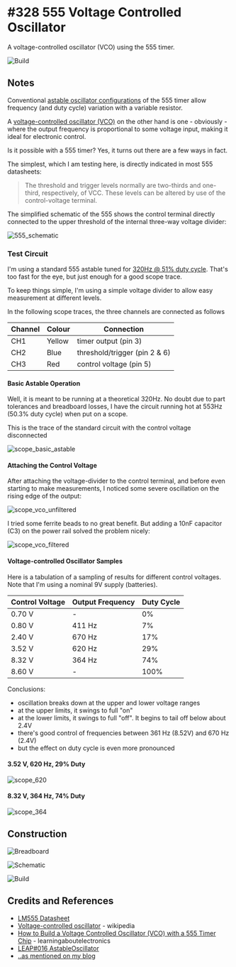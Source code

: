 # #328 555 Voltage Controlled Oscillator

A voltage-controlled oscillator (VCO) using the 555 timer.

![Build](./assets/VoltageControlledOscillator_build.jpg?raw=true)

## Notes

Conventional [astable oscillator configurations](../AstableOscillator) of the 555 timer allow frequency (and duty cycle)
variation with a variable resistor.

A [voltage-controlled oscillator (VCO)](https://en.wikipedia.org/wiki/Voltage-controlled_oscillator) on the other hand is one - obviously -
where the output frequency is proportional to some voltage input, making it ideal for electronic control.

Is it possible with a 555 timer? Yes, it turns out there are a few ways in fact.

The simplest, which I am testing here, is directly indicated in most 555 datasheets:

> The threshold and trigger levels normally are two-thirds and one-third, respectively, of VCC. These levels can be altered by use of the control-voltage  terminal.

The simplified schematic of the 555 shows the control terminal directly connected to the upper threshold of the internal three-way voltage divider:

![555_schematic](./assets/555_schematic.png?raw=true)

### Test Circuit

I'm using a standard 555 astable tuned for [320Hz @ 51% duty cycle](https://visual555.tardate.com/?mode=astable&r1=1&r2=22&c=0.1).
That's too fast for the eye, but just enough for a good scope trace.

To keep things simple, I'm using a simple voltage divider to allow easy measurement at different levels.

In the following scope traces, the three channels are connected as follows

| Channel | Colour | Connection                    |
|---------|--------|-------------------------------|
| CH1     | Yellow | timer output (pin 3)          |
| CH2     | Blue   | threshold/trigger (pin 2 & 6) |
| CH3     | Red    | control voltage (pin 5)       |

#### Basic Astable Operation

Well, it is meant to be running at a theoretical 320Hz. No doubt due to part tolerances and breadboard losses,
I have the circuit running hot at 553Hz (50.3% duty cycle) when put on a scope.

This is the trace of the standard circuit with the control voltage disconnected

![scope_basic_astable](./assets/scope_basic_astable.gif?raw=true)

#### Attaching the Control Voltage

After attaching the voltage-divider to the control terminal, and before even starting to make measurements,
I noticed some severe oscillation on the rising edge of the output:

![scope_vco_unfiltered](./assets/scope_vco_unfiltered.gif?raw=true)

I tried some ferrite beads to no great benefit. But adding a 10nF capacitor (C3) on the power rail solved the problem nicely:

![scope_vco_filtered](./assets/scope_vco_filtered.gif?raw=true)

#### Voltage-controlled Oscillator Samples

Here is a tabulation of a sampling of results for different control voltages.
Note that I'm using a nominal 9V supply (batteries).

| Control Voltage | Output Frequency | Duty Cycle |
|-----------------|------------------|------------|
| 0.70 V          |      -           |    0%      |
| 0.80 V          |      411 Hz      |    7%      |
| 2.40 V          |      670 Hz      |   17%      |
| 3.52 V          |      620 Hz      |   29%      |
| 8.32 V          |      364 Hz      |   74%      |
| 8.60 V          |       -          |  100%      |

Conclusions:

* oscillation breaks down at the upper and lower voltage ranges
* at the upper limits, it swings to full "on"
* at the lower limits, it swings to full "off". It begins to tail off below about 2.4V
* there's good control of frequencies between 361 Hz (8.52V) and 670 Hz (2.4V)
* but the effect on duty cycle is even more pronounced

#### 3.52 V, 620 Hz, 29% Duty

![scope_620](./assets/scope_620.gif?raw=true)

#### 8.32 V, 364 Hz, 74% Duty

![scope_364](./assets/scope_364.gif?raw=true)

## Construction

![Breadboard](./assets/VoltageControlledOscillator_bb.jpg?raw=true)

![Schematic](./assets/VoltageControlledOscillator_schematic.jpg?raw=true)

![Build](./assets/VoltageControlledOscillator_build.jpg?raw=true)

## Credits and References

* [LM555 Datasheet](https://www.futurlec.com/Linear/LM555CN.shtml)
* [Voltage-controlled oscillator](https://en.wikipedia.org/wiki/Voltage-controlled_oscillator) - wikipedia
* [How to Build a Voltage Controlled Oscillator (VCO) with a 555 Timer Chip](http://www.learningaboutelectronics.com/Articles/Voltage-controlled-oscillator-VCO-circuit-with-a-555-timer.php) - learningaboutelectronics
* [LEAP#016 AstableOscillator](../AstableOscillator)
* [..as mentioned on my blog](https://blog.tardate.com/2017/08/leap328-555-timer-vco.html)
